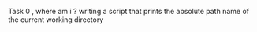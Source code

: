 Task 0 , where am i ?
writing a script that prints the absolute path name of the current working directory
